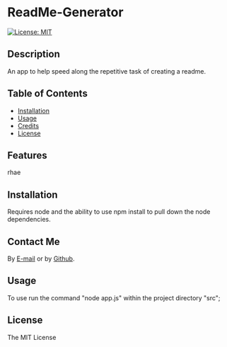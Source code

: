 
# ReadMe-Generator

[![License: MIT](https://img.shields.io/badge/License-MIT-yellow.svg)](https://opensource.org/licenses/MIT)
## Description
An app to help speed along the repetitive task of creating a readme.


## Table of Contents

* [Installation](#installation)
* [Usage](#usage)
* [Credits](#credits)
* [License](#license)


## Features

rhae


## Installation

Requires node and the ability to use npm install to pull down the node dependencies.


## Contact Me

By [E-mail](mailto:https://townsendlionel@gmail.com)
or by [Github](https://github.com/leot42).

## Usage

To use run the command "node app.js" within the project directory "src";


## License

The MIT License
